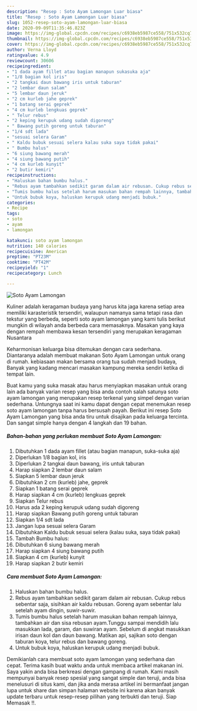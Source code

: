 ```yaml
---
description: "Resep : Soto Ayam Lamongan Luar biasa"
title: "Resep : Soto Ayam Lamongan Luar biasa"
slug: 1052-resep-soto-ayam-lamongan-luar-biasa
date: 2020-09-09T11:35:46.823Z
image: https://img-global.cpcdn.com/recipes/c6938eb5987ce558/751x532cq70/soto-ayam-lamongan-foto-resep-utama.jpg
thumbnail: https://img-global.cpcdn.com/recipes/c6938eb5987ce558/751x532cq70/soto-ayam-lamongan-foto-resep-utama.jpg
cover: https://img-global.cpcdn.com/recipes/c6938eb5987ce558/751x532cq70/soto-ayam-lamongan-foto-resep-utama.jpg
author: Verna Lloyd
ratingvalue: 4.9
reviewcount: 30606
recipeingredient:
- "1 dada ayam fillet atau bagian manapun sukasuka aja"
- "1/8 bagian kol iris"
- "2 tangkai daun bawang iris untuk taburan"
- "2 lembar daun salam"
- "5 lembar daun jeruk"
- "2 cm kurleb jahe geprek"
- "1 batang serai geprek"
- "4 cm kurleb lengkuas geprek"
- " Telur rebus"
- "2 keping kerupuk udang sudah digoreng"
- " Bawang putih goreng untuk taburan"
- "1/4 sdt lada"
- "sesuai selera Garam"
- " Kaldu bubuk sesuai selera kalau suka saya tidak pakai"
- " Bumbu halus"
- "6 siung bawang merah"
- "4 siung bawang putih"
- "4 cm kurleb kunyit"
- "2 butir kemiri"
recipeinstructions:
- "Haluskan bahan bumbu halus."
- "Rebus ayam tambahkan sedikit garam dalam air rebusan. Cukup rebus sebentar saja, sisihkan air kaldu rebusan. Goreng ayam sebentar lalu setelah ayam dingin, suwir-suwir."
- "Tumis bumbu halus setelah harum masukan bahan rempah lainnya, tambahkan air dan sisa rebusan ayam.Tunggu sampai mendidih lalu masukkan lada, garam, dan suwiran ayam. Sebelum di angkat masukkan irisan daun kol dan daun bawang. Matikan api, sajikan soto dengan taburan koya, telur rebus dan bawang goreng."
- "Untuk bubuk koya, haluskan kerupuk udang menjadi bubuk."
categories:
- Recipe
tags:
- soto
- ayam
- lamongan

katakunci: soto ayam lamongan 
nutrition: 140 calories
recipecuisine: American
preptime: "PT23M"
cooktime: "PT42M"
recipeyield: "1"
recipecategory: Lunch

---
```



![Soto Ayam Lamongan](https://img-global.cpcdn.com/recipes/c6938eb5987ce558/751x532cq70/soto-ayam-lamongan-foto-resep-utama.jpg)

Kuliner adalah keragaman budaya yang harus kita jaga karena setiap area memiliki karasteristik tersendiri, walaupun namanya sama tetapi rasa dan tekstur yang berbeda, seperti soto ayam lamongan yang kami tulis berikut mungkin di wilayah anda berbeda cara memasaknya. Masakan yang kaya dengan rempah membawa kesan tersendiri yang merupakan keragaman Nusantara



Keharmonisan keluarga bisa ditemukan dengan cara sederhana. Diantaranya adalah membuat makanan Soto Ayam Lamongan untuk orang di rumah. kebiasaan makan bersama orang tua sudah menjadi budaya, Banyak yang kadang mencari masakan kampung mereka sendiri ketika di tempat lain.

Buat kamu yang suka masak atau harus menyiapkan masakan untuk orang lain ada banyak varian resep yang bisa anda contoh salah satunya soto ayam lamongan yang merupakan resep terkenal yang simpel dengan varian sederhana. Untungnya saat ini kamu dapat dengan cepat menemukan resep soto ayam lamongan tanpa harus bersusah payah.
Berikut ini resep Soto Ayam Lamongan yang bisa anda tiru untuk disajikan pada keluarga tercinta. Dan sangat simple hanya dengan 4 langkah dan 19 bahan.


<!--inarticleads1-->

##### Bahan-bahan yang perlukan membuat Soto Ayam Lamongan:

1. Dibutuhkan 1 dada ayam fillet (atau bagian manapun, suka-suka aja)
1. Diperlukan 1/8 bagian kol, iris
1. Diperlukan 2 tangkai daun bawang, iris untuk taburan
1. Harap siapkan 2 lembar daun salam
1. Siapkan 5 lembar daun jeruk
1. Dibutuhkan 2 cm (kurleb) jahe, geprek
1. Siapkan 1 batang serai geprek
1. Harap siapkan 4 cm (kurleb) lengkuas geprek
1. Siapkan  Telur rebus
1. Harus ada 2 keping kerupuk udang sudah digoreng
1. Harap siapkan  Bawang putih goreng untuk taburan
1. Siapkan 1/4 sdt lada
1. Jangan lupa sesuai selera Garam
1. Dibutuhkan  Kaldu bubuk sesuai selera (kalau suka, saya tidak pakai)
1. Tambah  Bumbu halus:
1. Dibutuhkan 6 siung bawang merah
1. Harap siapkan 4 siung bawang putih
1. Siapkan 4 cm (kurleb) kunyit
1. Harap siapkan 2 butir kemiri




<!--inarticleads2-->

##### Cara membuat  Soto Ayam Lamongan:

1. Haluskan bahan bumbu halus.
1. Rebus ayam tambahkan sedikit garam dalam air rebusan. Cukup rebus sebentar saja, sisihkan air kaldu rebusan. Goreng ayam sebentar lalu setelah ayam dingin, suwir-suwir.
1. Tumis bumbu halus setelah harum masukan bahan rempah lainnya, tambahkan air dan sisa rebusan ayam.Tunggu sampai mendidih lalu masukkan lada, garam, dan suwiran ayam. Sebelum di angkat masukkan irisan daun kol dan daun bawang. Matikan api, sajikan soto dengan taburan koya, telur rebus dan bawang goreng.
1. Untuk bubuk koya, haluskan kerupuk udang menjadi bubuk.




Demikianlah cara membuat soto ayam lamongan yang sederhana dan cepat. Terima kasih buat waktu anda untuk membaca artikel makanan ini. Saya yakin anda bisa berkreasi dengan gampang di rumah. Kami masih mempunyai banyak resep spesial yang sangat simple dan teruji, anda bisa menelusuri di situs kami, dan jika anda merasa artikel ini bermanfaat jangan lupa untuk share dan simpan halaman website ini karena akan banyak update terbaru untuk resep-resep pilihan yang terbukti dan teruji. Siap Memasak !!. 
